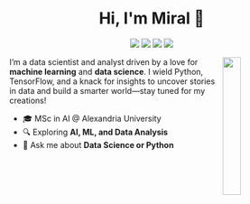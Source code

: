 <h1 align="center">Hi, I'm Miral 👋</h1>

<p align="center">
  <a href="https://linkedin.com/in/miral-elnakib"><img src="https://img.shields.io/badge/linkedin-%230177B5?style=flat&logo=linkedin&logoColor=white"/></a>
  <a href="mailto:miralehnakib7@gmail.com"><img src="https://img.shields.io/badge/email-%23D14836?style=flat&logo=gmail&logoColor=white"/></a>
  <a href="https://instagram.com/[your-instagram-handle]"><img src="https://img.shields.io/badge/instagram-%23E4415F?style=flat&logo=instagram&logoColor=white"/></a>
  <a href="https://facebook.com/[your-facebook-handle]"><img src="https://img.shields.io/badge/facebook-%231877F2?style=flat&logo=facebook&logoColor=white"/></a>
</p>

<img src="https://github.com/miralehnakib7/miralehnakib7/blob/main/profile-img.png" align="right" width="25%"/>

I’m a data scientist and analyst driven by a love for **machine learning** and **data science**. I wield Python, TensorFlow, and a knack for insights to uncover stories in data and build a smarter world—stay tuned for my creations!

- 🎓 MSc in AI @ Alexandria University
- 🔍 Exploring **AI, ML, and Data Analysis**
- 💬 Ask me about **Data Science or Python**
